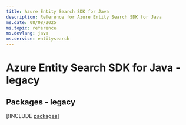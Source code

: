 ```yaml
---
title: Azure Entity Search SDK for Java
description: Reference for Azure Entity Search SDK for Java
ms.date: 08/08/2025
ms.topic: reference
ms.devlang: java
ms.service: entitysearch
---
```

# Azure Entity Search SDK for Java - legacy
## Packages - legacy
[!INCLUDE [packages](entity-search-index.md)]